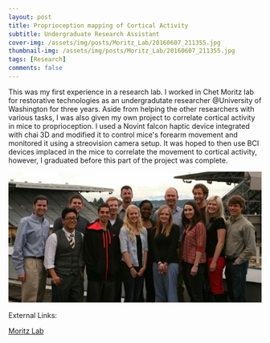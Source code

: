 ```yaml
---
layout: post
title: Proprioception mapping of Cortical Activity
subtitle: Undergraduate Research Assistant
cover-img: /assets/img/posts/Moritz_Lab/20160607_211355.jpg
thumbnail-img: /assets/img/posts/Moritz_Lab/20160607_211355.jpg
tags: [Research]
comments: false
---
```


This was my first experience in a research lab. I worked in Chet Moritz lab for restorative technologies as an undergradutate researcher @University of Washington for three years. Aside from helping the other researchers with various tasks, I was also given my own project to correlate cortical activity in mice to proprioception. I used a Novint falcon haptic device integrated with chai 3D and modified it to control mice's forearm movement and monitored it using a streovision camera setup. It was hoped to then use BCI devices implaced in the mice to correlate the movement to cortical activity, however, I graduated before this part of the project was complete. 

<img src="/assets/img/posts/Moritz_Lab/moritz_lab_1.jpg" alt="">

External Links: 

[Moritz Lab](http://depts.washington.edu/moritlab/)
